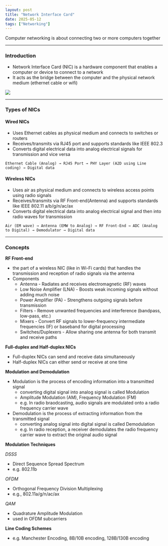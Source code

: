 ```yaml
---
layout: post
title: "Network Interface Card"
date: 2025-05-12
tags: ["Networking"]
---
```


Computer networking is about connecting two or more computers together

---
### Introduction

- Network Interface Card (NIC) is a hardware component that enables a computer or device to connect to a network
- It acts as the bridge between the computer and the physical network medium (ethernet cable or wifi)

<img src="{{site.url}}/images/networking/nic.png">

---
### Types of NICs

#### Wired NICs 
- Uses Ethernet cables as physical medium and connects to switches or routers
- Receives/transmits via RJ45 port and supports standards like IEEE 802.3
- Converts digital electrical data into analog electrical signals for transmission and vice versa

```
Ethernet Cable (Analog) → RJ45 Port → PHY Layer (A2D using Line coding) → Digital data
```

#### Wireless NICs 
- Uses air as physical medium and connects to wireless access points using radio signals
- Receives/transmits via RF Front-end(Antenna) and supports standards like IEEE 802.11 a/b/g/n/ac/ax
- Converts digital electrical data into analog electrical signal and then into radio waves for transmission
    
```
Air (EM wave) → Antenna (EMW to Analog) → RF Front-End → ADC (Analog to Digital) → Demodulator → Digital data
```

---
### Concepts

**RF Front-end**

- the part of a wireless NIC (like in Wi-Fi cards) that handles the transmission and reception of radio signals via the antenna
- Components
    - Antenna - Radiates and receives electromagnetic (RF) waves
    - Low Noise Amplifier (LNA) - Boosts weak incoming signals without adding much noise
    - Power Amplifier (PA) - Strengthens outgoing signals before transmission
    - Filters - Remove unwanted frequencies and interference (bandpass, low-pass, etc.)
    - Mixers - Convert RF signals to lower-frequency intermediate frequencies (IF) or baseband for digital processing
    - Switches/Duplexers - Allow sharing one antenna for both transmit and receive paths

**Full-duplex and Half-duplex NICs**

- Full-duplex NICs can send and receive data simultaneously
- Half-duplex NICs can either send or receive at one time

**Modulation and Demodulation**

- Modulation is the process of encoding information into a transmitted signal
    - converting digital signal into analog signal is called Modulation
    - Amplitude Modulation (AM), Frequency Modulation (FM)
    - e.g. In radio braodcasting, audio signals are modulated onto a radio frequency carrier wave
- Demodulation is the process of extracting information from the transmitted signal
    - converting analog signal into digital signal is called Demodulation
    - e.g. In radio reception, a receiver demodulates the radio frequency carrier wave to extract the original audio signal

**Modulation Techniques**

_DSSS_

- Direct Sequence Spread Spectrum
- e.g. 802.11b

_OFDM_

- Orthogonal Frequency Division Multiplexing
- e.g., 802.11a/g/n/ac/ax

_QAM_

- Quadrature Amplitude Modulation
- used in OFDM subcarriers

**Line Coding Schemes**

- e.g. Manchester Encoding, 8B/10B encoding, 128B/130B encoding
